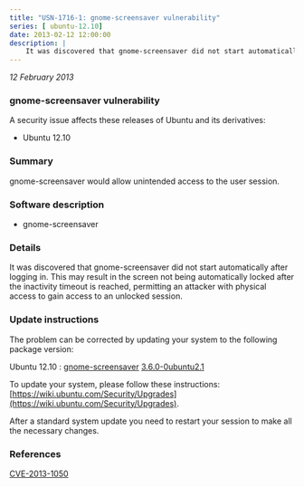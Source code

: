 ```yaml
---
title: "USN-1716-1: gnome-screensaver vulnerability"
series: [ ubuntu-12.10]
date: 2013-02-12 12:00:00
description: |
    It was discovered that gnome-screensaver did not start automatically after logging in. This may result in the screen not being automatically locked after the inactivity timeout is reached, permitting an attacker with physical access to gain access to an unlocked session. 
--- 
```

 
 

*12 February 2013*

### gnome-screensaver vulnerability

A security issue affects these releases of Ubuntu and its derivatives:

* Ubuntu 12.10

### Summary

gnome-screensaver would allow unintended access to the user session. 

### Software description

* gnome-screensaver 

### Details

It was discovered that gnome-screensaver did not start automatically after logging in. This may result in the screen not being automatically locked after the inactivity timeout is reached, permitting an attacker with physical access to gain access to an unlocked session. 

### Update instructions

The problem can be corrected by updating your system to the following package version:

Ubuntu 12.10
 : [gnome-screensaver](https://launchpad.net/ubuntu/+source/gnome-screensaver) <span> [3.6.0-0ubuntu2.1](https://launchpad.net/ubuntu/+source/gnome-screensaver/3.6.0-0ubuntu2.1) </span> 

To update your system, please follow these instructions: [https://wiki.ubuntu.com/Security/Upgrades](https://wiki.ubuntu.com/Security/Upgrades).

After a standard system update you need to restart your session to make all the necessary changes. 

### References

 
 [CVE-2013-1050](http://people.ubuntu.com/~ubuntu-security/cve/CVE-2013-1050)
 

